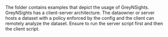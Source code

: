 The folder contains examples that depict the usage of GreyNSights. GreyNSights has a client-server architecture. The dataowner or server hosts a dataset with a policy
enforced by the config and the client can remotely analyze the dataset.
Ensure to run the server script first and then the client script.
